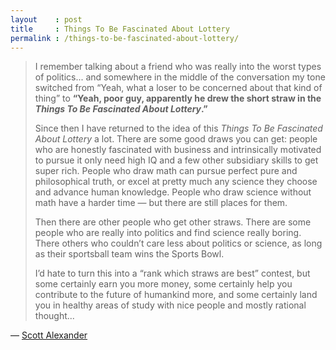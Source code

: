 ```yaml
---
layout    : post
title     : Things To Be Fascinated About Lottery
permalink : /things-to-be-fascinated-about-lottery/
---
```



> I remember talking about a friend who was really into the worst types of
> politics... and somewhere in the middle of the conversation my tone switched
> from “Yeah, what a loser to be concerned about that kind of thing” to **“Yeah,
> poor guy, apparently he drew the short straw in the _Things To Be Fascinated
> About Lottery_.”**
> 
> Since then I have returned to the idea of this _Things To Be Fascinated About
> Lottery_ a lot. There are some good draws you can get: people who are honestly
> fascinated with business and intrinsically motivated to pursue it only need
> high IQ and a few other subsidiary skills to get super rich. People who draw
> math can pursue perfect pure and philosophical truth, or excel at pretty much
> any science they choose and advance human knowledge. People who draw science
> without math have a harder time &mdash; but there are still places for them.
> 
> Then there are other people who get other straws. There are some people
> who are really into politics and find science really boring. There others who
> couldn’t care less about politics or science, as long as their sportsball team
> wins the Sports Bowl.
> 
> I’d hate to turn this into a “rank which straws are best” contest, but some
> certainly earn you more money, some certainly help you contribute to the
> future of humankind more, and some certainly land you in healthy areas of
> study with nice people and mostly rational thought...


&mdash; [Scott Alexander](https://slatestarcodex.com/2013/06/30/the-lottery-of-fascinations/)
